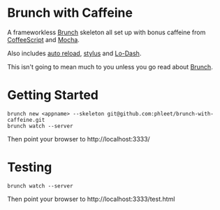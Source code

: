# Brunch with Caffeine

A frameworkless [Brunch][0] skeleton all set up with bonus caffeine from 
[CoffeeScript][1] and [Mocha][2].

Also includes [auto reload][3], [stylus][5] and [Lo-Dash][4].

This isn't going to mean much to you unless you go read about [Brunch][0].

[0]: http://brunch.io/
[1]: http://coffeescript.org/
[2]: http://visionmedia.github.io/mocha/
[3]: https://github.com/brunch/auto-reload-brunch
[4]: http://lodash.com/
[5]: http://learnboost.github.io/stylus/

# Getting Started

    brunch new <appname> --skeleton git@github.com:phleet/brunch-with-caffeine.git
    brunch watch --server

Then point your browser to http://localhost:3333/

# Testing

    brunch watch --server

Then point your browser to http://localhost:3333/test.html

